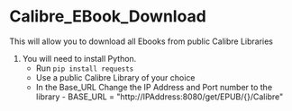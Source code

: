 # Calibre_EBook_Download
This will allow you to download all Ebooks from public Calibre Libraries

1. You will need to install Python.
     - Run ```pip install requests```
     - Use a public Calibre Library of your choice
     - In the Base_URL Change the IP Address and Port number to the library
              - BASE_URL = "http://IPAddress:8080/get/EPUB/{}/Calibre"
       
